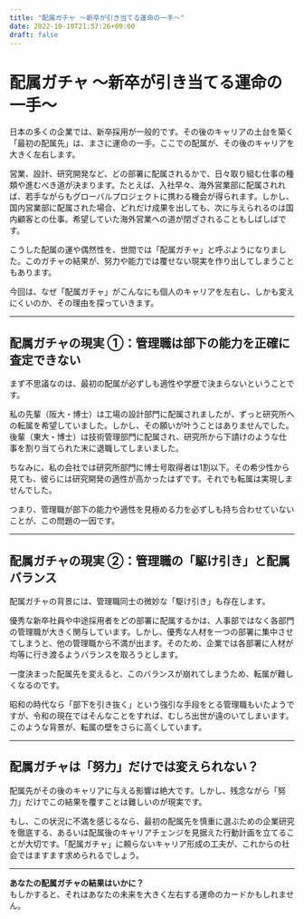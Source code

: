 ```yaml
---
title: "配属ガチャ ～新卒が引き当てる運命の一手～"
date: 2022-10-10T21:57:26+09:00
draft: false
---
```


# 配属ガチャ ～新卒が引き当てる運命の一手～

日本の多くの企業では、新卒採用が一般的です。その後のキャリアの土台を築く「最初の配属先」は、まさに運命の一手。ここでの配属が、その後のキャリアを大きく左右します。

営業、設計、研究開発など、どの部署に配属されるかで、日々取り組む仕事の種類や進むべき道が決まります。たとえば、入社早々、海外営業部に配属されれば、若手ながらもグローバルプロジェクトに携わる機会が得られます。しかし、国内営業部に配属された場合、どれだけ成果を出しても、次に与えられるのは国内顧客との仕事。希望していた海外営業への道が閉ざされることもしばしばです。

こうした配属の運や偶然性を、世間では「配属ガチャ」と呼ぶようになりました。このガチャの結果が、努力や能力では覆せない現実を作り出してしまうこともあります。

今回は、なぜ「配属ガチャ」がこんなにも個人のキャリアを左右し、しかも変えにくいのか、その理由を探っていきます。

---

## 配属ガチャの現実 ①：管理職は部下の能力を正確に査定できない

まず不思議なのは、最初の配属が必ずしも適性や学歴で決まらないということです。

私の先輩（阪大・博士）は工場の設計部門に配属されましたが、ずっと研究所への転属を希望していました。しかし、その願いが叶うことはありませんでした。後輩（東大・博士）は技術管理部門に配属され、研究所から下請けのような仕事を割り当てられた末に退職してしまいました。

ちなみに、私の会社では研究所部門に博士号取得者は1割以下。その希少性から見ても、彼らには研究開発の適性が高かったはずです。それでも転属は実現しませんでした。

つまり、管理職が部下の能力や適性を見極める力を必ずしも持ち合わせていないことが、この問題の一因です。

---

## 配属ガチャの現実 ②：管理職の「駆け引き」と配属バランス

配属ガチャの背景には、管理職同士の微妙な「駆け引き」も存在します。

優秀な新卒社員や中途採用者をどの部署に配属するかは、人事部ではなく各部門の管理職が大きく関与しています。しかし、優秀な人材を一つの部署に集中させてしまうと、他の管理職から不満が出ます。そのため、企業では各部署に人材が均等に行き渡るようバランスを取ろうとします。

一度決まった配属先を変えると、このバランスが崩れてしまうため、転属が難しくなるのです。

昭和の時代なら「部下を引き抜く」という強引な手段をとる管理職もいたようですが、令和の現在ではそんなことをすれば、むしろ出世が遠のいてしまいます。このような背景が、転属の壁をさらに高くしています。

---

## 配属ガチャは「努力」だけでは変えられない？

配属先がその後のキャリアに与える影響は絶大です。しかし、残念ながら「努力」だけでこの結果を覆すことは難しいのが現実です。

もし、この状況に不満を感じるなら、最初の配属先を慎重に選ぶための企業研究を徹底する、あるいは配属後のキャリアチェンジを見据えた行動計画を立てることが大切です。「配属ガチャ」に頼らないキャリア形成の工夫が、これからの社会ではますます求められるでしょう。

---

**あなたの配属ガチャの結果はいかに？**  
もしかすると、それはあなたの未来を大きく左右する運命のカードかもしれません。